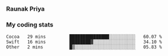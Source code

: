 ### Raunak Priya

### My coding stats

<!--START_SECTION:waka-->
```text
Cocoa   29 mins         ███████████████░░░░░░░░░░   60.07 % 
Swift   16 mins         ████████▓░░░░░░░░░░░░░░░░   34.10 % 
Other   2 mins          █▒░░░░░░░░░░░░░░░░░░░░░░░   05.83 % 
```
<!--END_SECTION:waka-->
